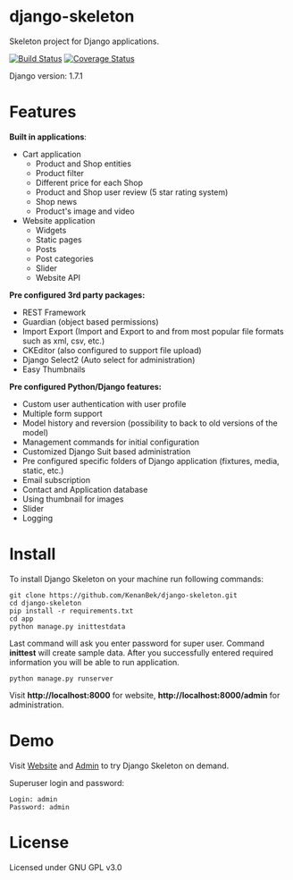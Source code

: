 django-skeleton
===============

Skeleton project for Django applications.

[![Build Status](https://travis-ci.org/KenanBek/django-skeleton.svg?branch=master)](https://travis-ci.org/KenanBek/django-skeleton) [![Coverage Status](https://coveralls.io/repos/KenanBek/django-skeleton/badge.png?branch=master)](https://coveralls.io/r/KenanBek/django-skeleton?branch=master)

Django version: 1.7.1

# Features

**Built in applications**:

- Cart application
    - Product and Shop entities
    - Product filter
    - Different price for each Shop
    - Product and Shop user review (5 star rating system)
    - Shop news
    - Product's image and video
- Website application
    - Widgets
    - Static pages
    - Posts
    - Post categories
    - Slider
    - Website API

**Pre configured 3rd party packages:**

- REST Framework
- Guardian (object based permissions)
- Import Export (Import and Export to and from most popular file formats such as xml, csv, etc.)
- CKEditor (also configured to support file upload)
- Django Select2 (Auto select for administration)
- Easy Thumbnails

**Pre configured Python/Django features:**

- Custom user authentication with user profile
- Multiple form support
- Model history and reversion (possibility to back to old versions of the model)
- Management commands for initial configuration
- Customized Django Suit based administration
- Pre configured specific folders of Django application (fixtures, media, static, etc.)
- Email subscription
- Contact and Application database
- Using thumbnail for images
- Slider
- Logging

# Install

To install Django Skeleton on your machine run following commands:

    git clone https://github.com/KenanBek/django-skeleton.git
    cd django-skeleton
    pip install -r requirements.txt
    cd app
    python manage.py inittestdata

Last command will ask you enter password for super user. Command **inittest** will create sample data. After you successfully entered required information you will be able to run application.

    python manage.py runserver

Visit **http://localhost:8000** for website, **http://localhost:8000/admin** for administration.

# Demo

Visit [Website](http://django-skeleton.bekonline.webfactional.com/) and [Admin](http://django-skeleton.bekonline.webfactional.com/admin) to try Django Skeleton on demand.

Superuser login and password:

    Login: admin
    Password: admin

# License

Licensed under GNU GPL v3.0


